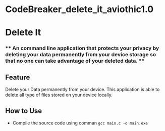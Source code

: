 # CodeBreaker_delete_it_aviothic1.0
# Delete It

###  ** An command line application that protects your privacy by deleting your data permanently from your device storage so that no one can take advantage of your deleted data. **

## Feature 
Delete your Data permanently from your device.
This application is able to delete all type of files stored on your device locally.


## How to Use 
- Compile the source code using comman
``` gcc main.c -o main.exe ```





## 
